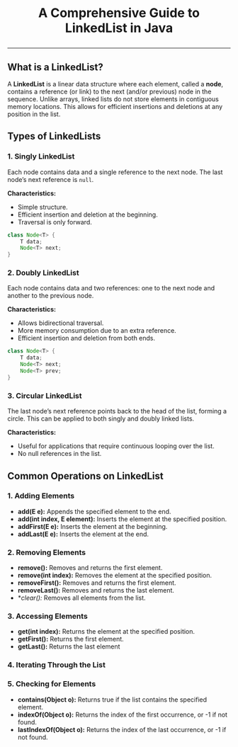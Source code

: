 # <p align="center"> A Comprehensive Guide to LinkedList in Java </p>
---

## What is a LinkedList?
A **LinkedList** is a linear data structure where each element, called a **node**, contains a reference (or link) to the next (and/or previous) node in the sequence. Unlike arrays, linked lists do not store elements in contiguous memory locations. This allows for efficient insertions and deletions at any position in the list.

## Types of LinkedLists
### 1. Singly LinkedList
Each node contains data and a single reference to the next node. The last node’s next reference is `null`.

**Characteristics:**
* Simple structure.
* Efficient insertion and deletion at the beginning.
* Traversal is only forward.
```java
class Node<T> {
	T data;
	Node<T> next;
}
```

### 2. Doubly LinkedList
Each node contains data and two references: one to the next node and another to the previous node.

**Characteristics:**
* Allows bidirectional traversal.
* More memory consumption due to an extra reference.
* Efficient insertion and deletion from both ends.
```java
class Node<T> {
	T data;
	Node<T> next;
	Node<T> prev;
}
```

### 3. Circular LinkedList
The last node’s next reference points back to the head of the list, forming a circle. This can be applied to both singly and doubly linked lists.

**Characteristics:**
* Useful for applications that require continuous looping over the list.
* No null references in the list.

## Common Operations on LinkedList
### 1. Adding Elements
* **add(E e):** Appends the specified element to the end.
* **add(int index, E element):** Inserts the element at the specified position.
* **addFirst(E e):** Inserts the element at the beginning.
* **addLast(E e):** Inserts the element at the end.

### 2. Removing Elements
* **remove():** Removes and returns the first element.
* **remove(int index):** Removes the element at the specified position.
* **removeFirst():** Removes and returns the first element.
* **removeLast():** Removes and returns the last element.
* **clear():* Removes all elements from the list.

### 3. Accessing Elements
* **get(int index):** Returns the element at the specified position.
* **getFirst():** Returns the first element.
* **getLast():** Returns the last element

### 4. Iterating Through the List

### 5. Checking for Elements
* **contains(Object o):** Returns true if the list contains the specified element.
* **indexOf(Object o):** Returns the index of the first occurrence, or -1 if not found.
* **lastIndexOf(Object o):** Returns the index of the last occurrence, or -1 if not found.













